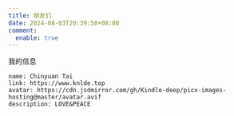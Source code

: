 ```yaml
---
title: 朋友们
date: 2024-08-03T20:39:58+08:00
comment:
  enable: true
---
```

<div id="qexo-friends"></div>
<link rel="stylesheet" href="https://cdn.jsdmirror.com/npm/qexo-static@1.6.0/hexo/friends.css"/>
<script src="https://cdn.jsdmirror.com/npm/qexo-static@1.6.0/hexo/friends.js"></script>
<script>loadQexoFriends("qexo-friends", "https://qexo.knlde.top")</script>

我的信息
```
name: Chinyuan Tai
link: https://www.knlde.top
avatar: https://cdn.jsdmirror.com/gh/Kindle-deep/picx-images-hosting@master/avatar.avif
description: LOVE&PEACE
```

